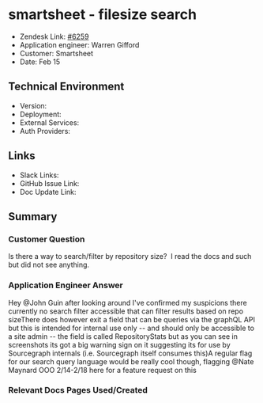 
# smartsheet - filesize search <!-- Ticket Title  Hint: include keywords to make it searchable -->

- Zendesk Link: [#6259](https://sourcegraph.zendesk.com/agent/tickets/6259)
- Application engineer: Warren Gifford
- Customer: Smartsheet <!-- Redact if this contains personally identifying information -->
- Date: Feb 15

<!-- Data populated from integration, speak to Ben Gordon or Michael Bali if not working -->
<!-- During Internal team trial, fill missing data manually (we are waiting for all data to sync) -->

## Technical Environment
- Version: ​
- Deployment:
- External Services:
- Auth Providers:


## Links
<!-- Data for application engineer manual entry -->
- Slack Links:
- GitHub Issue Link:
- Doc Update Link:

## Summary
### Customer Question

Is there a way to search/filter by repository size?  I read the docs and such but did not see anything.

### Application Engineer Answer

Hey @John Guin after looking around I've confirmed my suspicions there currently no search filter accessible that can filter results based on repo sizeThere does however exit a field that can be queries via the graphQL API but this is intended for internal use only -- and should only be accessible to a site admin -- the field is called RepositoryStats but as you can see in screenshots its got a big warning sign on it suggesting its for use by Sourcegraph internals (i.e. Sourcegraph itself consumes this)A regular flag for our search query language would be really cool though, flagging @Nate Maynard OOO 2/14-2/18 here for a feature request on this

### Relevant Docs Pages Used/Created

<!-- Once complete, upload a copy to https://github.com/sourcegraph/support-tools-internal/tree/main/resolved-tickets as a .md file -->
<!-- Name the file 6259.md -->
